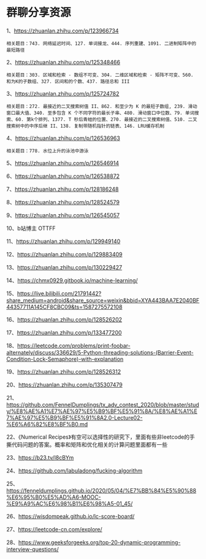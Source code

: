 # 群聊分享资源

1、https://zhuanlan.zhihu.com/p/123966734

    相关题目：743. 网络延迟时间、127. 单词接龙、444. 序列重建、1091. 二进制矩阵中的最短路径
    
2、https://zhuanlan.zhihu.com/p/125348466

    相关题目：303. 区域和检索 - 数组不可变、304. 二维区域和检索 - 矩阵不可变、560. 和为K的子数组、327. 区间和的个数、437. 路径总和 III

3、https://zhuanlan.zhihu.com/p/125724782

    相关题目：272. 最接近的二叉搜索树值 II、862. 和至少为 K 的最短子数组, 239. 滑动窗口最大值、340. 至多包含 K 个不同字符的最长子串、480. 滑动窗口中位数、79. 单词搜索、60. 第k个排列、1377. T 秒后青蛙的位置、270. 最接近的二叉搜索树值、510. 二叉搜索树中的中序后继 II、138. 复制带随机指针的链表、146. LRU缓存机制
    
4、https://zhuanlan.zhihu.com/p/126536963

    相关题目：778. 水位上升的泳池中游泳
5、https://zhuanlan.zhihu.com/p/126546914

6、https://zhuanlan.zhihu.com/p/126538872

7、https://zhuanlan.zhihu.com/p/128186248

8、https://zhuanlan.zhihu.com/p/128524579

9、https://zhuanlan.zhihu.com/p/126545057

10、b站博主 OTTFF

11、https://zhuanlan.zhihu.com/p/129949140

12、https://zhuanlan.zhihu.com/p/129883409

13、https://zhuanlan.zhihu.com/p/130229427

14、https://chmx0929.gitbook.io/machine-learning/

15、https://live.bilibili.com/21791442?share_medium=android&share_source=weixin&bbid=XYA443BAA7E2040BF44357711A145CF8CBC09&ts=1587275572108

16、https://zhuanlan.zhihu.com/p/128526202

17、https://zhuanlan.zhihu.com/p/133477200

18、https://leetcode.com/problems/print-foobar-alternately/discuss/336629/5-Python-threading-solutions-(Barrier-Event-Condition-Lock-Semaphore)-with-explanation

19、https://zhuanlan.zhihu.com/p/128526312

20、https://zhuanlan.zhihu.com/p/135307479

21、https://github.com/FennelDumplings/tx_adv_contest_2020/blob/master/study/%E8%AE%A1%E7%AE%97%E5%B9%BF%E5%91%8A/%E8%AE%A1%E7%AE%97%E5%B9%BF%E5%91%8A2.0-Lecture02-%E6%A6%82%E8%BF%B0.md

22、《Numerical Recipes》有空可以选择性的研究下，里面有些非leetcode的手撕代码问题的答案。概率和矩阵和优化相关的计算问题里面都有一些

23、https://b23.tv/l8cBYm

24、https://github.com/labuladong/fucking-algorithm

25、https://fenneldumplings.github.io/2020/05/04/%E7%BB%84%E5%90%88%E6%95%B0%E5%AD%A6-MOOC-%E9%A9%AC%E6%98%B1%E6%98%A5-01_45/

26、https://wisdompeak.github.io/lc-score-board/

27、https://leetcode-cn.com/explore/

28、https://www.geeksforgeeks.org/top-20-dynamic-programming-interview-questions/